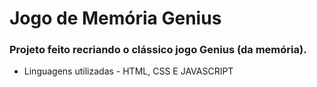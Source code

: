 # Jogo de Memória Genius 

### Projeto feito recriando o clássico jogo Genius (da memória).

* Linguagens utilizadas - HTML, CSS E JAVASCRIPT

